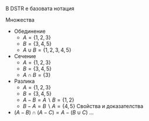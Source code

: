 В DSTR е базовата нотация

Множества
- Обединение
	- $A = \{1,2,3\}$
	- $B = \{3,4,5\}$
	- $A \cup B = \{1,2,3,4,5\}$
- Сечение
	- $A = \{1,2,3\}$
	- $B = \{3,4,5\}$
	- $A \cap B = \{3\}$
- Разлика
	- $A = \{1,2,3\}$
	- $B = \{3,4,5\}$
	- $A-B=A \backslash B = \{1,2\}$
	- $B-A=B\backslash A = \{4,5\}$
Свойства и доказателства
- $(A-B)\cap(A-C)=A-(B\cup C)$
...